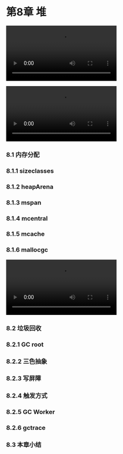 # 第8章 堆

![](https://img.github.mailjob.net/book-go-runtime/8.1.mp4)

![](https://img.github.mailjob.net/book-go-runtime/8.1%E5%8A%A8%E7%94%BB.mp4)

### 8.1 内存分配
### 8.1.1 sizeclasses
### 8.1.2 heapArena
### 8.1.3 mspan
### 8.1.4 mcentral
### 8.1.5 mcache
### 8.1.6 mallocgc

![](https://img.github.mailjob.net/book-go-runtime/8.1.6.mp4)

### 8.2 垃圾回收
### 8.2.1 GC root
### 8.2.2 三色抽象
### 8.2.3 写屏障
### 8.2.4 触发方式
### 8.2.5 GC Worker
### 8.2.6 gctrace
### 8.3 本章小结
